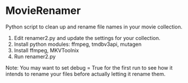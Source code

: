# MovieRenamer
Python script to clean up and rename file names in your movie collection.

1. Edit renamer2.py and update the settings for your collection.
2. Install python modules: ffmpeg, tmdbv3api, mutagen
3. Install ffmpeg, MKVToolnix
4. Run renamer2.py

Note: You may want to set debug = True for the first run to see how it intends to rename your files before actually letting it rename them.
